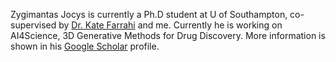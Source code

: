 Zygimantas Jocys is currently a Ph.D student at U of Southampton, co-supervised by [Dr. Kate Farrahi](https://kfarrahi.github.io/) and me.  Currently he is working on AI4Science, 3D Generative Methods for Drug Discovery. More information is shown in his [Google Scholar](https://scholar.google.com/citations?user=tR_g0T0AAAAJ&hl=en) profile. 